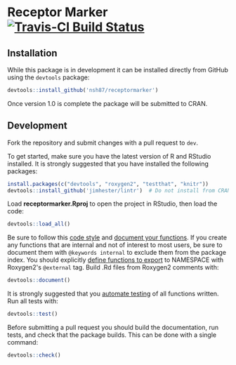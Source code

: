# Receptor Marker [![Travis-CI Build Status](https://travis-ci.org/nsh87/receptormarker.svg?branch=dev)](https://travis-ci.org/nsh87/receptormarker)

## Installation

While this package is in development it can be installed directly from GitHub
using the `devtools` package:

```R
devtools::install_github('nsh87/receptormarker')
```

Once version 1.0 is complete the package will be submitted to CRAN.

## Development

Fork the repository and submit changes with a pull request to `dev`.

To get started, make sure you have the latest version of R and RStudio
installed. It is strongly suggested that you have installed the following
packages:

```R
install.packages(c("devtools", "roxygen2", "testthat", "knitr"))
devtools::install_github('jimhester/lintr')  # Do not install from CRAN
```

Load **receptormarker.Rproj** to open the project in RStudio, then load the
code:

```R
devtools::load_all()
```

Be sure to follow this [code style](http://r-pkgs.had.co.nz/r.html#style "Hadley Wickham's Modified Google R Style Guide")
 and [document your functions](http://r-pkgs.had.co.nz/man.html "Documenting
with Roxygen2").  If you create any functions that are internal and not of
interest to most users, be sure to document them with `@keywords internal` to
exclude them from the package index. You should explicitly
[define functions to export](http://r-pkgs.had.co.nz/namespace.html#exports "Namespacing in R")
to NAMESPACE with Roxygen2's `@external` tag. Build .Rd files from Roxygen2 comments with:

```R
devtools::document()
```

It is strongly suggested that you [automate
testing](http://r-pkgs.had.co.nz/tests.html "Writing Tests for R") of all
functions written. Run all tests with:

```R
devtools::test()
```

Before submitting a pull request you should build the documentation, run tests, 
and check that the package builds. This can be done with a single command:

```R
devtools::check()
```
